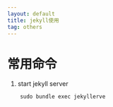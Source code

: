 ```yaml
---
layout: default
title: jekyll使用
tag: others
---
```

# 常用命令
1.  start jekyll server
```
	sudo bundle exec jekyllerve
```
